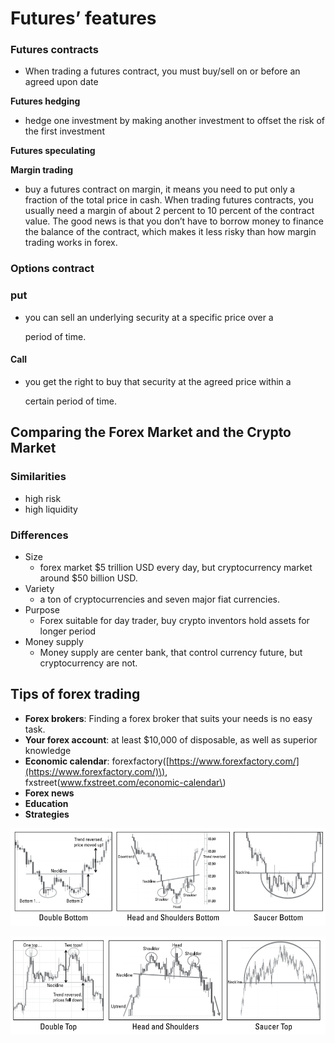 # Futures’ features

### Futures contracts

* When trading a futures contract, you must buy/sell on or before an agreed upon date

**Futures hedging**

* hedge one investment by making another investment to offset the risk of the first investment

**Futures speculating**

**Margin trading**

* buy a futures contract on margin, it means you need to put only a fraction of the total price in cash. When trading futures contracts, you usually need a margin of about 2 percent to 10 percent of the contract value. The good news is that you don’t have to borrow money to finance the balance of the contract, which makes it less risky than how margin trading works in forex.

### Options contract

### put

* you can sell an underlying security at a specific price over a

  period of time.

#### Call

* you get the right to buy that security at the agreed price within a

  certain period of time.

## Comparing the Forex Market and the Crypto Market

### Similarities

* high risk
* high liquidity

### Differences

* Size
  * forex market $5 trillion USD every day, but cryptocurrency market around $50 billion USD.
* Variety     
  * a ton of cryptocurrencies and seven major fiat currencies.
* Purpose
  * Forex suitable for day trader, buy crypto inventors hold assets for longer period
* Money supply
  * Money supply are center bank, that control currency future, but cryptocurrency are not.

## Tips of forex trading

* **Forex brokers**: Finding a forex broker that suits your needs is no easy task.
* **Your forex account**: at least $10,000 of disposable, as well as superior knowledge 
* **Economic calendar**: forexfactory\([https://www.forexfactory.com/](https://www.forexfactory.com/)\), fxstreet\(www.fxstreet.com/economic-calendar\)
* **Forex news**
* **Education**
* **Strategies**

![Bullish reversal patterns](../.gitbook/assets/image%20%281%29.png)

![Bearish reversal patterns](../.gitbook/assets/image%20%282%29.png)



